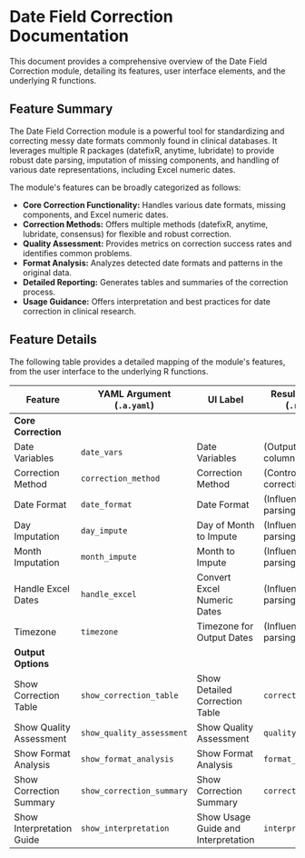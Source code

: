 # Date Field Correction Documentation

This document provides a comprehensive overview of the Date Field Correction module, detailing its features, user interface elements, and the underlying R functions.

## Feature Summary

The Date Field Correction module is a powerful tool for standardizing and correcting messy date formats commonly found in clinical databases. It leverages multiple R packages (datefixR, anytime, lubridate) to provide robust date parsing, imputation of missing components, and handling of various date representations, including Excel numeric dates.

The module's features can be broadly categorized as follows:

*   **Core Correction Functionality:** Handles various date formats, missing components, and Excel numeric dates.
*   **Correction Methods:** Offers multiple methods (datefixR, anytime, lubridate, consensus) for flexible and robust correction.
*   **Quality Assessment:** Provides metrics on correction success rates and identifies common problems.
*   **Format Analysis:** Analyzes detected date formats and patterns in the original data.
*   **Detailed Reporting:** Generates tables and summaries of the correction process.
*   **Usage Guidance:** Offers interpretation and best practices for date correction in clinical research.

## Feature Details

The following table provides a detailed mapping of the module's features, from the user interface to the underlying R functions.

| Feature                          | YAML Argument (`.a.yaml`)      | UI Label                               | Results Section (`.r.yaml`)         | R Function (`.b.R`)                  |
| -------------------------------- | ------------------------------ | -------------------------------------- | ----------------------------------- | ------------------------------------ |
| **Core Correction**              |                                |                                        |                                     |                                      |
| Date Variables                   | `date_vars`                    | Date Variables                         | (Output new columns)                | `.perform_date_correction`           |
| Correction Method                | `correction_method`            | Correction Method                      | (Controls correction logic)         | `.perform_date_correction`           |
| Date Format                      | `date_format`                  | Date Format                            | (Influences parsing)                | `.correct_with_lubridate`            |
| Day Imputation                   | `day_impute`                   | Day of Month to Impute                 | (Influences parsing)                | `.correct_with_datefixr`             |
| Month Imputation                 | `month_impute`                 | Month to Impute                        | (Influences parsing)                | `.correct_with_datefixr`             |
| Handle Excel Dates               | `handle_excel`                 | Convert Excel Numeric Dates            | (Influences parsing)                | `.correct_with_datefixr`             |
| Timezone                         | `timezone`                     | Timezone for Output Dates              | (Influences parsing)                | `.correct_with_anytime`              |
| **Output Options**               |                                |                                        |                                     |                                      |
| Show Correction Table            | `show_correction_table`        | Show Detailed Correction Table         | `correction_table`                  | `.generate_correction_table`         |
| Show Quality Assessment          | `show_quality_assessment`      | Show Quality Assessment                | `quality_assessment`                | `.generate_quality_assessment`       |
| Show Format Analysis             | `show_format_analysis`         | Show Format Analysis                   | `format_analysis`                   | `.generate_format_analysis`          |
| Show Correction Summary          | `show_correction_summary`      | Show Correction Summary                | `correction_summary`                | `.generate_correction_summary`       |
| Show Interpretation Guide        | `show_interpretation`          | Show Usage Guide and Interpretation    | `interpretation`                    | `.generate_interpretation_guide`     |
